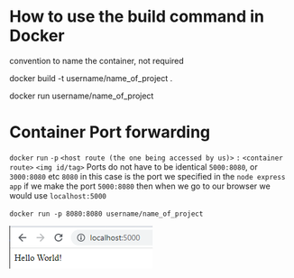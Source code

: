 # How to use the build command in Docker

convention to name the container, not required

docker build -t username/name_of_project .

docker run username/name_of_project

# Container Port forwarding

`docker` `run` `-p` `<host route (the one being accessed by us)>` `:` `<container route>` `<img id/tag>`
Ports do not have to be identical `5000:8080`, or `3000:8080` etc 
`8080` in this case is the port we specified in the `node express app`
if we make the port `5000:8080` then when we go to our browser we would use `localhost:5000`


`docker run -p 8080:8080 username/name_of_project`

<img src="/Screenshot_1.png">